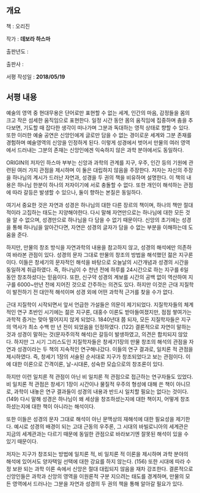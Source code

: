 ## 개요

책 : 오리진

작가 : **데보라 하스마**

출판년도 :

출판사 : 

서평 작성일 : **2018/05/19**



## 서평 내용

예술의 영역 중 현대무용은 단어로만 표현할 수 없는 세계, 인간의 마음, 감정들을 몸의 크고 작은 섬세한 움직임으로 표현한다. 일정 시간 동안 몸의 움직임에 집중하며 춤을 추다보면, 기도할 때 잡다한 생각이 떠나가며 그분과 독대하는 영적 상태로 향할 수 있다. 또한 이러한 예술 공연은 신앙인에게 글로만 담을 수 없는 경이로운 세계와 그분 존재를 경험하며 예술영역의 신앙을 인정하게 된다. 이렇게 성경에서 벗어서 만물의 여러 영역에서 드러내는 그분의 존재는 신앙인에겐 익숙하지 않은 과학 분야에서도 동일하다.      

ORIGIN의 저자인 하스마 부부는 신앙과 과학의 관계를 지구, 우주, 인간 등의 기원에 관련된 여러 가지 관점을 제시하며 이 둘은 대립하지 않음을 주장한다. 저자는 자신의 주장을 하나님의 계시가 드러난 자연과, 성경을 두 권의 책을 비유하며 설명한다. 이 책의 내용은 하나님 한분이 하나의 저자이기에 서로 충돌할 수 없다. 또한 개인이 해석하는 관점에 따라 갈등은 발생할 수 있으나, 둘이 향하는 본질은 동일하다.      

 여기서 중요한 것은 자연과 성경은 하나님의 대한 다른 장르의 책이며, 하나의 책만 절대적이라 고집하는 태도는 지양해야한다. 다시 말해 자연만으로는 하나님에 대한 모든 것을 알 수 없으며, 성경만으로 하나님을 다 담을 수 없기 때문이다. 신앙의 초기에는 성경을 통해 하나님을 알아간다면, 자연은 성경의 글자가 담을 수 없는 부분을 이해하는데 도움을 준다.      

 하지만, 만물의 창조 방식을 자연과학의 내용을 참고하지 않고, 성경의 해석에만 의존하여 바라본 관점이 있다. 성경의 문자 그대로 만물의 창조의 방법을 해석했던 젊은 지구론이다. 이들은 창세기의 문자적인 해석을 바탕으로 오늘날의 시간개념과 성경의 시간을 동일하게 취급하였다. 즉, 하나님이 수 천년 전에 하루를 24시간으로 하는 지구를 6일 동안 창조하셨다는 믿음이다. 또한, 신구약 성경의 계보를 시간의 공백 없이 역산하여 지구를 6000~만년 전에 지어진 것으로 간주하는 의견도 있다. 하지만 이것은 근대 지질학이 발전하기 전 대안적 해석이며 성경 외에 어떤 과학적 근거를 찾을 수가 없다.      

 근대 지질학이 시작되면서 앞서 언급한 가설들은 의문이 제기되었다. 지질학자들의 체계적인 연구 초반인 시기에는 젊은 지구론, 대홍수 이론도 받아들여졌지만, 점점 쌓여가는 과학적 증거는 맞아 떨어지지 않게 되었다. 1840년대 쯤 되자, 모든 지질학자들은 지구의 역사가 최소 수백 만 년 전이 되었음을 인정하였다. (122) 결론적으로 자연이 말하는 것과 성경이 말하는 것(문자주의적 해석)은 갈등이 발생하였고, 의견은 합치되지 않았다. 하지만 그 시기 그리스도인 지질학자들은 창세기1장의 만물 창조의 해석의 관점을 자연과 성경이라는 두 책의 지속적인 연구해나갔다. 이들의 연구 결과로, 일치론 적 관점을 제시하였다. 즉, 창세기 1장의 서술된 순서대로 지구가 창조되었다고 보는 관점이다. 이에 대한 이론으로 간격이론, 날-시대론, 성숙한 모습으로의 창조론이 있다.      

하지만 이런 일치론 적 관점이 아닌 비 일치론 적 관점으로 접근하는 연구자들도 있었다. 비 일치론 적 관점은 창세기 1장이 시간이나 물질적 우주의 형성에 대해 쓴 책이 아니므로, 과학이 내놓은 연구 결과들이 성경의 내용과 반드시 일치할 필요는 없다는 것이다.(149) 다시 말해 성경은 하나님이 왜 세상을 창조하셨는지에 대한 책이지, 어떻게 창조하셨는지에 대한 책이 아니라는 해석이다.      

또한 이들은 성경의 문자 그대로 해석이 아닌 문맥상의 재해석에 대한 필요성을 제기한다. 예시로 성경의 배경이 되는 고대 근동의 우주론, 그 시대의 바빌로니아의 세계관은 지금의 세계관과는 다르기 때문에 동일한 관점으로 바라보기엔 잘못된 해석이 있을 수 있기 때문이다.      

 저자는 지구가 창조되는 방법에 일치론 적, 비 일치론 적 이론을 제시하며 과학 분야의 해석에 있어서도 양자택일 선택에 대한 강요를 하지 않는다. (156) 또한 시대에 따라 수정 보완 되는 과학 이론 속에서 신앙은 절대 대립되지 않음을 재차 강조한다. 결론적으로 신앙인들은 과학과 신앙의 영역을 이원론적 구분 지으려는 태도를 경계하며, 만물의 모든 영역에서 드러나는 그분을 자연과 성경의 두 권의 책을 통해 알아갈 필요가 있다.